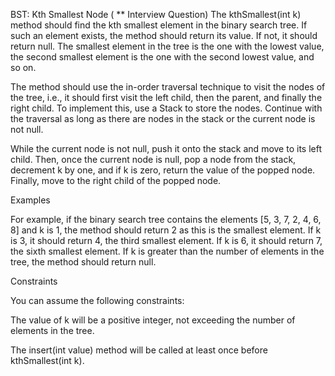 BST: Kth Smallest Node ( ** Interview Question)
The kthSmallest(int k) method should find the kth smallest element in the binary search tree. If such an element exists, the method should return its value. If not, it should return null. The smallest element in the tree is the one with the lowest value, the second smallest element is the one with the second lowest value, and so on.

The method should use the in-order traversal technique to visit the nodes of the tree, i.e., it should first visit the left child, then the parent, and finally the right child. To implement this, use a Stack<Node> to store the nodes. Continue with the traversal as long as there are nodes in the stack or the current node is not null.

While the current node is not null, push it onto the stack and move to its left child. Then, once the current node is null, pop a node from the stack, decrement k by one, and if k is zero, return the value of the popped node. Finally, move to the right child of the popped node.

Examples

For example, if the binary search tree contains the elements [5, 3, 7, 2, 4, 6, 8] and k is 1, the method should return 2 as this is the smallest element. If k is 3, it should return 4, the third smallest element. If k is 6, it should return 7, the sixth smallest element. If k is greater than the number of elements in the tree, the method should return null.

Constraints

You can assume the following constraints:

The value of k will be a positive integer, not exceeding the number of elements in the tree.

The insert(int value) method will be called at least once before kthSmallest(int k).
